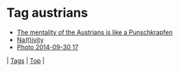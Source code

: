 <!--
title: Tag austrians
date: 2020-06-28T15:26:58.716Z
tags:
-->
# Tag austrians

 * [The mentality of the Austrians is like a Punschkrapfen](144106003274.md)
 * [Na(t)ivity](70678306002.md)
 * [Photo 2014-09-30 17](98817635237.md)

| [Tags](tags.md) | [Top](index.md) |
